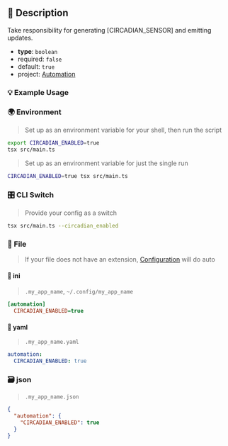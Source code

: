 ## 📜 Description

Take responsibility for generating [CIRCADIAN_SENSOR] and emitting updates.

- **type**: `boolean`
- required: `false`
- default: `true`
- project: [Automation](/automation)

### 💡 Example Usage

### 🌍 Environment

> Set up as an environment variable for your shell, then run the script
```bash
export CIRCADIAN_ENABLED=true
tsx src/main.ts
```
> Set up as an environment variable for just the single run

```bash
CIRCADIAN_ENABLED=true tsx src/main.ts
```
### 🎛️ CLI Switch

> Provide your config as a switch
```bash
tsx src/main.ts --circadian_enabled
```
### 📁 File
>  If your file does not have an extension, [Configuration](/docs/core/configuration) will do auto
#### 📘 ini

> `.my_app_name`, `~/.config/my_app_name`

```ini
[automation]
  CIRCADIAN_ENABLED=true
```
#### 📄 yaml

> `.my_app_name.yaml`

```yaml
automation:
  CIRCADIAN_ENABLED: true
```
### 🗃️ json

> `.my_app_name.json`

```json
{
  "automation": {
    "CIRCADIAN_ENABLED": true
  }
}
```
